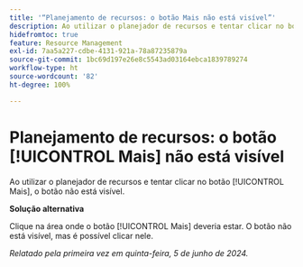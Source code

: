 ```yaml
---
title: '“Planejamento de recursos: o botão Mais não está visível”'
description: Ao utilizar o planejador de recursos e tentar clicar no botão [!UICONTROL Mais], o botão não está visível. Uma solução alternativa está disponível.
hidefromtoc: true
feature: Resource Management
exl-id: 7aa5a227-cdbe-4131-921a-78a87235879a
source-git-commit: 1bc69d197e26e8c5543ad03164ebca1839789274
workflow-type: ht
source-wordcount: '82'
ht-degree: 100%

---
```


# Planejamento de recursos: o botão [!UICONTROL Mais] não está visível

Ao utilizar o planejador de recursos e tentar clicar no botão [!UICONTROL Mais], o botão não está visível.

**Solução alternativa**

Clique na área onde o botão [!UICONTROL Mais] deveria estar. O botão não está visível, mas é possível clicar nele.

_Relatado pela primeira vez em quinta-feira, 5 de junho de 2024._
